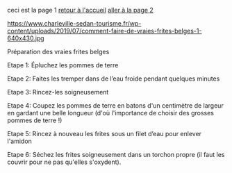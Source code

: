 ceci est la page 1
[retour à l'accueil](index.md)
[aller à la page 2](page2.md)

https://www.charleville-sedan-tourisme.fr/wp-content/uploads/2019/07/comment-faire-de-vraies-frites-belges-1-640x430.jpg

Préparation des vraies frites belges

Etape 1: Épluchez les pommes de terre

Etape 2: Faites les tremper dans de l’eau froide pendant quelques minutes

Etape 3: Rincez-les soigneusement

Etape 4: Coupez les pommes de terre en batons d'un centimètre de largeur en gardant une belle longueur (d'où l'importance de choisir des grosses pommes de terre !)

Etape 5: Rincez à nouveau les frites sous un filet d’eau pour enlever l'amidon

Etape 6: Séchez les frites soigneusement dans un torchon propre (il faut les couvrir pour ne pas qu'elles s'oxydent).
